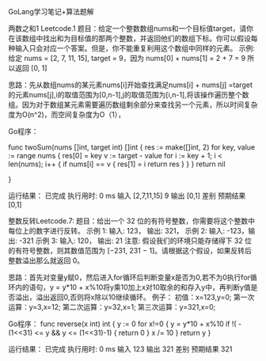 GoLang学习笔记+算法题解

两数之和1 Leetcode.1
题目：给定一个整数数组nums和一个目标值target，请你在该数组中找出和为目标值的那两个整数，并返回他们的数组下标。你可以假设每种输入只会对应一个答案。但是，你不能重复利用这个数组中同样的元素。
示例:
给定 nums = [2, 7, 11, 15], target = 9，因为 nums[0] + nums[1] = 2 + 7 = 9
所以返回 [0, 1]

思路：先从数组nums的某元素nums[i]开始查找满足nums[i] + nums[j] =target 的元素nums[j],i的取值范围为[0,n-1],j的取值范围为[i,n-1],将该操作遍历整个数组。因为对于数组某元素需要遍历数组剩余部分来查找另一个元素，所以时间复杂度为O(n^2)，而空间复杂度为O（1），

Go程序：
  
func twoSum(nums []int, target int) []int {
	res := make([]int, 2)
	for key, value := range nums {
		res[0] = key
		v := target - value
		for i := key + 1; i < len(nums); i++ {
			if nums[i] == v {
				res[1] = i
				return res
			}
		}
	}
	return nil

}

运行结果：
已完成
执行用时: 0 ms
输入
[2,7,11,15]
9
输出
[0,1]
差别
预期结果
[0,1]



整数反转Leetcode.7:
题目：给出一个 32 位的有符号整数，你需要将这个整数中每位上的数字进行反转。
示例 1: 输入: 123， 输出: 321，
示例 2: 输入: -123，输出: -321
示例 3: 输入: 120， 输出: 21
注意: 假设我们的环境只能存储得下 32 位的有符号整数，则其数值范围为 [−231,  231 − 1]。请根据这个假设，如果反转后整数溢出那么就返回 0。

思路：首先对变量y赋0，然后进入for循环后判断变量x是否为0,若不为0执行for循环内的语句，y = y*10 + x%10将y乘10加上x对10取余的和存入y中，再判断y值是否溢出，溢出返回0,否则将x除以10继续循环。
例子：
初值：x=123,y=0;
第一次运算：y=3,x=12;
第二次运算：y=32,x=1;
第三次运算：y=321,x=0;

Go程序：
func reverse(x int) int {
    y := 0
    for x!=0 {
        y = y*10 + x%10
        if !( -(1<<31) <= y && y <= (1<<31)-1) {
            return 0
        }
        x /= 10
    }
    return y
}

运行结果：
已完成
执行用时: 0 ms
输入
123
输出
321
差别
预期结果
321
